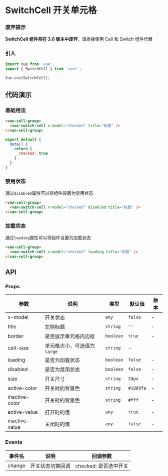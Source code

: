 # SwitchCell 开关单元格

### 废弃提示

<b>SwitchCell 组件将在 3.0 版本中废弃</b>，请直接使用 Cell 和 Switch 组件代替

### 引入

``` javascript
import Vue from 'vue';
import { SwitchCell } from 'vant';

Vue.use(SwitchCell);
```

## 代码演示

### 基础用法

```html
<van-cell-group>
  <van-switch-cell v-model="checked" title="标题" />
</van-cell-group>
```

```javascript
export default {
  data() {
    return {
      checked: true
    }
  }
}
```

### 禁用状态

通过`disabled`属性可以将组件设置为禁用状态

```html
<van-cell-group>
  <van-switch-cell v-model="checked" disabled title="标题" />
</van-cell-group>
```

### 加载状态

通过`loading`属性可以将组件设置为加载状态

```html
<van-cell-group>
  <van-switch-cell v-model="checked" loading title="标题" />
</van-cell-group>
```

## API

### Props

| 参数 | 说明 | 类型 | 默认值 | 版本 |
|------|------|------|------|------|
| v-model | 开关状态 | `any` | `false` | - |
| title | 左侧标题 |  `string` | `''` | - |
| border | 是否展示单元格内边框 | `boolean` | `true` | - |
| cell-size | 单元格大小，可选值为 `large` | `string` | - |
| loading | 是否为加载状态 |  `boolean` | `false` | - |
| disabled | 是否为禁用状态 |  `boolean` | `false` | - |
| size | 开关尺寸 | `string` | `24px` | - |
| active-color | 开关时的背景色 | `string` | `#1989fa` | - |
| inactive-color | 开关时的背景色 | `string` | `#fff` | - |
| active-value | 打开时的值 | `any` | `true` | - |
| inactive-value | 关闭时的值 | `any` | `false` | - |

### Events

| 事件名 | 说明 | 回调参数 |
|------|------|------|
| change | 开关状态切换回调 | checked: 是否选中开关 |
